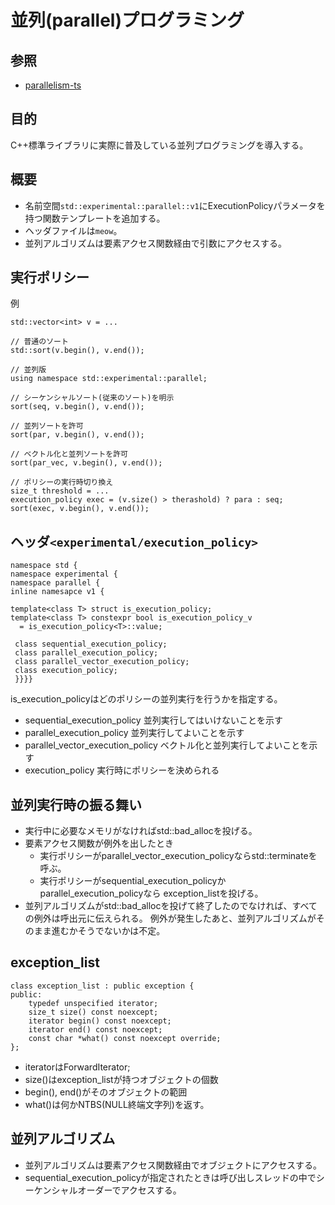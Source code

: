 # 並列(parallel)プログラミング

## 参照

* [parallelism-ts](https://github.com/cplusplus/parallelism-ts)

## 目的

C++標準ライブラリに実際に普及している並列プログラミングを導入する。

## 概要

* 名前空間`std::experimental::parallel::v1`にExecutionPolicyパラメータを持つ関数テンプレートを追加する。
* ヘッダファイルは`meow`。
* 並列アルゴリズムは要素アクセス関数経由で引数にアクセスする。

## 実行ポリシー

例

    std::vector<int> v = ...

    // 普通のソート
    std::sort(v.begin(), v.end());

    // 並列版
    using namespace std::experimental::parallel;

    // シーケンシャルソート(従来のソート)を明示
    sort(seq, v.begin(), v.end());

    // 並列ソートを許可
    sort(par, v.begin(), v.end());

    // ベクトル化と並列ソートを許可
    sort(par_vec, v.begin(), v.end());

    // ポリシーの実行時切り換え
    size_t threshold = ...
    execution_policy exec = (v.size() > therashold) ? para : seq;
    sort(exec, v.begin(), v.end());


## ヘッダ`<experimental/execution_policy>`

    namespace std {
    namespace experimental {
    namespace parallel {
    inline namesapce v1 {

    template<class T> struct is_execution_policy;
    template<class T> constexpr bool is_execution_policy_v
      = is_execution_policy<T>::value;

     class sequential_execution_policy;
     class parallel_execution_policy;
     class parallel_vector_execution_policy;
     class execution_policy;
     }}}}

is_execution_policyはどのポリシーの並列実行を行うかを指定する。

* sequential_execution_policy
    並列実行してはいけないことを示す
* parallel_execution_policy
    並列実行してよいことを示す
* parallel_vector_execution_policy
    ベクトル化と並列実行してよいことを示す
* execution_policy
    実行時にポリシーを決められる

## 並列実行時の振る舞い

* 実行中に必要なメモリがなければstd::bad_allocを投げる。
* 要素アクセス関数が例外を出したとき
    * 実行ポリシーがparallel_vector_execution_policyならstd::terminateを呼ぶ。
    * 実行ポリシーがsequential_execution_policyかparallel_execution_policyなら
      exception_listを投げる。
* 並列アルゴリズムがstd::bad_allocを投げて終了したのでなければ、すべての例外は呼出元に伝えられる。
  例外が発生したあと、並列アルゴリズムがそのまま進むかそうでないかは不定。

## exception_list

    class exception_list : public exception {
    public:
        typedef unspecified iterator;
        size_t size() const noexcept;
        iterator begin() const noexcept;
        iterator end() const noexcept;
        const char *what() const noexcept override;
    };

* iteratorはForwardIterator;
* size()はexception_listが持つオブジェクトの個数
* begin(), end()がそのオブジェクトの範囲
* what()は何かNTBS(NULL終端文字列)を返す。

## 並列アルゴリズム

* 並列アルゴリズムは要素アクセス関数経由でオブジェクトにアクセスする。
* sequential_execution_policyが指定されたときは呼び出しスレッドの中でシーケンシャルオーダーでアクセスする。
